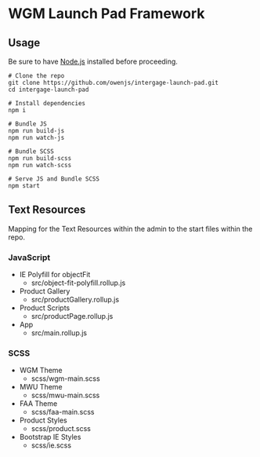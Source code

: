 # WGM Launch Pad Framework

## Usage
Be sure to have [Node.js](https://nodejs.org/) installed before proceeding.
```
# Clone the repo
git clone https://github.com/owenjs/intergage-launch-pad.git
cd intergage-launch-pad

# Install dependencies
npm i

# Bundle JS
npm run build-js
npm run watch-js

# Bundle SCSS
npm run build-scss
npm run watch-scss

# Serve JS and Bundle SCSS
npm start
```

## Text Resources
Mapping for the Text Resources within the admin to the start files within the repo.

### JavaScript
- IE Polyfill for objectFit
  - src/object-fit-polyfill.rollup.js
- Product Gallery
  - src/productGallery.rollup.js
- Product Scripts
  - src/productPage.rollup.js
- App
  - src/main.rollup.js

### SCSS
- WGM Theme
  - scss/wgm-main.scss
- MWU Theme
  - scss/mwu-main.scss
- FAA Theme
  - scss/faa-main.scss
- Product Styles
  - scss/product.scss
- Bootstrap IE Styles
  - scss/ie.scss